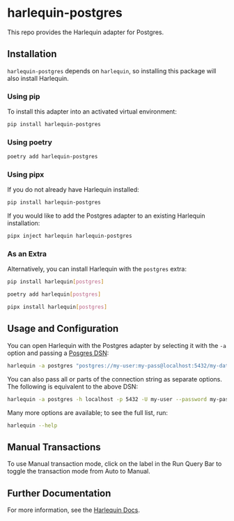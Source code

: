 # harlequin-postgres

This repo provides the Harlequin adapter for Postgres.

## Installation

`harlequin-postgres` depends on `harlequin`, so installing this package will also install Harlequin.

### Using pip

To install this adapter into an activated virtual environment:
```bash
pip install harlequin-postgres
```

### Using poetry

```bash
poetry add harlequin-postgres
```

### Using pipx

If you do not already have Harlequin installed:

```bash
pip install harlequin-postgres
```

If you would like to add the Postgres adapter to an existing Harlequin installation:

```bash
pipx inject harlequin harlequin-postgres
```

### As an Extra
Alternatively, you can install Harlequin with the `postgres` extra:

```bash
pip install harlequin[postgres]
```

```bash
poetry add harlequin[postgres]
```

```bash
pipx install harlequin[postgres]
```

## Usage and Configuration

You can open Harlequin with the Postgres adapter by selecting it with the `-a` option and passing a [Posgres DSN](https://www.postgresql.org/docs/current/libpq-connect.html#LIBPQ-CONNSTRING):

```bash
harlequin -a postgres "postgres://my-user:my-pass@localhost:5432/my-database"
```

You can also pass all or parts of the connection string as separate options. The following is equivalent to the above DSN:

```bash
harlequin -a postgres -h localhost -p 5432 -U my-user --password my-pass -d my-database
```

Many more options are available; to see the full list, run:

```bash
harlequin --help
```

## Manual Transactions

To use Manual transaction mode, click on the label in the Run Query Bar to toggle the transaction mode from Auto to Manual.

## Further Documentation

For more information, see the [Harlequin Docs](https://harlequin.sh/docs/postgres/index).